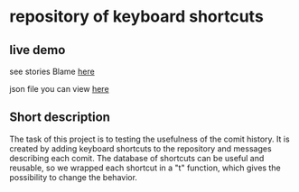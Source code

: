 [demoJson]: https://born-kes.github.io/hotkeys-list/demo.json
[history]: https://github.com/born-kes/hotkeys-list/blame/675bdd6a/hotkeys_data.php

# repository of keyboard shortcuts


## live demo
see stories Blame [here][history]

json file you can view [here][demoJson]

## Short description
The task of this project is to testing the usefulness of the comit history.
It is created by adding keyboard shortcuts to the repository and messages describing each comit.
The database of shortcuts can be useful and reusable, so we wrapped each shortcut in a "t" function, which gives the possibility to change the behavior.